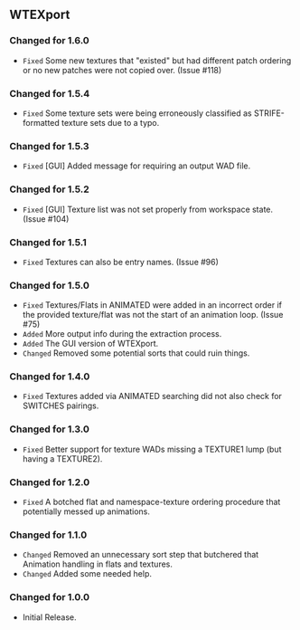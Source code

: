 WTEXport
--------

### Changed for 1.6.0

* `Fixed` Some new textures that "existed" but had different patch ordering or no new patches were not copied over. (Issue #118)


### Changed for 1.5.4

* `Fixed` Some texture sets were being erroneously classified as STRIFE-formatted texture sets due to a typo.


### Changed for 1.5.3

* `Fixed` [GUI] Added message for requiring an output WAD file.


### Changed for 1.5.2

* `Fixed` [GUI] Texture list was not set properly from workspace state. (Issue #104)


### Changed for 1.5.1

* `Fixed` Textures can also be entry names. (Issue #96)


### Changed for 1.5.0

* `Fixed` Textures/Flats in ANIMATED were added in an incorrect order if the provided texture/flat was not the start of an animation loop. (Issue #75)
* `Added` More output info during the extraction process.
* `Added` The GUI version of WTEXport.
* `Changed` Removed some potential sorts that could ruin things.


### Changed for 1.4.0

* `Fixed` Textures added via ANIMATED searching did not also check for SWITCHES pairings.


### Changed for 1.3.0

* `Fixed` Better support for texture WADs missing a TEXTURE1 lump (but having a TEXTURE2).


### Changed for 1.2.0

* `Fixed` A botched flat and namespace-texture ordering procedure that potentially messed up animations.


### Changed for 1.1.0

* `Changed` Removed an unnecessary sort step that butchered that Animation handling in flats and textures.
* `Changed` Added some needed help.


### Changed for 1.0.0

* Initial Release.


